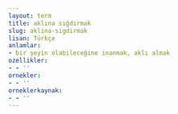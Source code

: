 ```yaml
---
layout: term
title: aklına sığdırmak
slug: aklina-sigdirmak
lisan: Türkçe
anlamlar:
- bir şeyin olabileceğine inanmak, aklı almak
ozellikler:
- - ''
ornekler:
- - ''
orneklerkaynak:
- - ''
---
```


